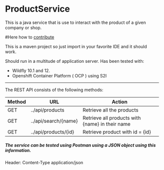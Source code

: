 # ProductService

This is a java service that is use to interact with the product of a given company or shop.

#Here how to [contribute](CONTRIBUTING.md)

This is a maven project so just import in your favorite IDE and it should work.

Should run in a multitude of application server.  Has been tested with:
* Wildfly 10.1 and 12.
* Openshift Container Platform ( OCP ) using S2I

---

The REST API consists of the following methods:

Method  |  URL  |  Action
--------|-------|--------------
GET | ../api/products  | Retrieve all the products
GET | ../api/search/{name} | Retrieve all products with {name} in their name
GET | ../api/products/{id} | Retrieve product with id  = {id}



##### The service can be tested using Postman using a JSON object using this information.

Header: Content-Type application/json